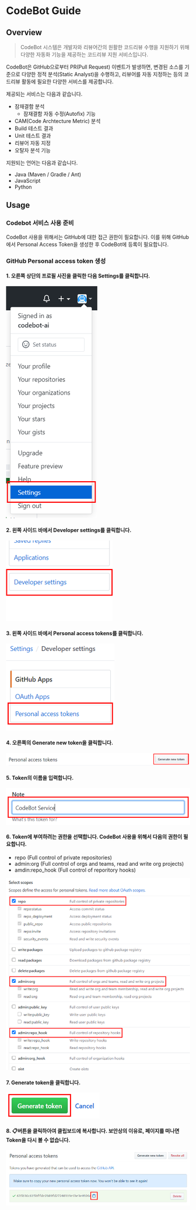 # CodeBot Guide
## Overview
> CodeBot 시스템은 개발자와 리뷰어간의 원활한 코드리뷰 수행을 지원하기 위해 다양한 자동화 기능을 제공하는 코드리뷰 지원 서비스입니다.

CodeBot은 GitHub으로부터 PR(Pull Request) 이벤트가 발생하면, 변경된 소스를 기준으로 다양한 정적 분석(Static Analyst)을 수행하고, 리뷰어를 자동 지정하는 등의 코드리뷰 활동에 필요한 다양한 서비스를 제공합니다.

제공되는 서비스는 다음과 같습니다.
* 잠재결함 분석
  * 잠재결함 자동 수정(Autofix) 기능
* CAM(Code Archtecture Metric) 분석
* Build 테스트 결과
* Unit 테스트 결과
* 리뷰어 자동 지정
* 오탈자 분석 기능

지원되는 언어는 다음과 같습니다.
* Java (Maven / Gradle / Ant)
* JavaScript
* Python

## Usage
### Codebot 서비스 사용 준비
CodeBot 사용을 위해서는 GitHub에 대한 접근 권한이 필요합니다. 이를 위해 GitHub에서 Personal Access Token을 생성한 후 CodeBot에 등록이 필요합니다.
### GitHub Personal access token 생성
#### 1. 오른쪽 상단의 프로필 사진을 클릭한 다음 Settings를 클릭합니다.

![](/images/github-access-token-생성-01.png)

#### 2. 왼쪽 사이드 바에서 Developer settings를 클릭합니다.

![](/images/github-access-token-생성-02.png)

#### 3. 왼쪽 사이드 바에서 Personal access tokens를 클릭합니다.

![](/images/github-access-token-생성-03.png)

#### 4. 오른쪽의 Generate new token을 클릭합니다.

![](/images/github-access-token-생성-04.png)

#### 5. Token의 이름을 입력합니다.

![](/images/github-access-token-생성-05.png)

#### 6. Token에 부여하려는 권한을 선택합니다. CodeBot 사용을 위해서 다음의 권한이 필요합니다.
* repo (Full control of private repositories)
* admin:org (Full control of orgs and teams, read and write org projects)
* amdin:repo_hook (Full control of reporitory hooks)

![](/images/github-access-token-생성-06.png)

#### 7. Generate token을 클릭합니다.

![](/images/github-access-token-생성-07.png)

#### 8. :clipboard:버튼을 클릭하아여 클립보드에 복사합니다. 보안상의 이유로, 페이지를 떠나면 Token을 다시 볼 수 없습니다.

![](/images/github-access-token-생성-08.png)
